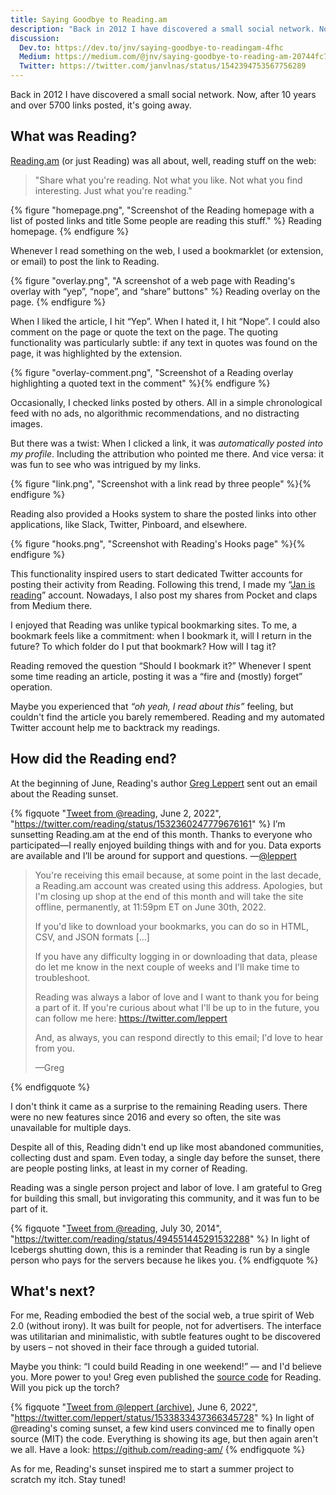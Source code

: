 ```yaml
---
title: Saying Goodbye to Reading.am
description: "Back in 2012 I have discovered a small social network. Now, after 10 years and over 5700 links posted, it's going away."
discussion:
  Dev.to: https://dev.to/jnv/saying-goodbye-to-readingam-4fhc
  Medium: https://medium.com/@jnv/saying-goodbye-to-reading-am-20744fc71950
  Twitter: https://twitter.com/janvlnas/status/1542394753567756289
---
```


Back in 2012 I have discovered a small social network. Now, after 10 years and over 5700 links posted, it's going away.

## What was Reading?

[Reading.am](https://www.reading.am/) (or just Reading) was all about, well, reading stuff on the web:

> "Share what you're reading. Not what you like. Not what you find interesting. Just what you're reading."

{% figure "homepage.png", "Screenshot of the Reading homepage with a list of posted links and title Some people are reading this stuff." %}
Reading homepage.
{% endfigure %}

Whenever I read something on the web, I used a bookmarklet (or extension, or email) to post the link to Reading.

{% figure "overlay.png", "A screenshot of a web page with Reading's overlay with “yep”, “nope”, and “share” buttons" %}
Reading overlay on the page.
{% endfigure %}

When I liked the article, I hit “Yep”. When I hated it, I hit “Nope”. I could also comment on the page or quote the text on the page. The quoting functionality was particularly subtle: if any text in quotes was found on the page, it was highlighted by the extension.

{% figure "overlay-comment.png", "Screenshot of a Reading overlay highlighting a quoted text in the comment" %}{% endfigure %}

Occasionally, I checked links posted by others. All in a simple chronological feed with no ads, no algorithmic recommendations, and no distracting images.

But there was a twist: When I clicked a link, it was _automatically posted into my profile_. Including the attribution who pointed me there. And vice versa: it was fun to see who was intrigued by my links.

{% figure "link.png", "Screenshot with a link read by three people" %}{% endfigure %}

Reading also provided a Hooks system to share the posted links into other applications, like Slack, Twitter, Pinboard, and elsewhere.

{% figure "hooks.png", "Screenshot with Reading's Hooks page" %}{% endfigure %}

This functionality inspired users to start dedicated Twitter accounts for posting their activity from Reading. Following this trend, I made my “[Jan is reading](https://twitter.com/janisreading)” account. Nowadays, I also post my shares from Pocket and claps from Medium there.

I enjoyed that Reading was unlike typical bookmarking sites. To me, a bookmark feels like a commitment: when I bookmark it, will I return in the future? To which folder do I put that bookmark? How will I tag it?

Reading removed the question “Should I bookmark it?” Whenever I spent some time reading an article, posting it was a “fire and (mostly) forget” operation.

Maybe you experienced that _“oh yeah, I read about this”_ feeling, but couldn't find the article you barely remembered. Reading and my automated Twitter account help me to backtrack my readings.

## How did the Reading end?

At the beginning of June, Reading's author [Greg Leppert](https://twitter.com/leppert) sent out an email about the Reading sunset.

{% figquote "[Tweet from @reading](https://twitter.com/reading/status/1532360247779676161), June 2, 2022", "https://twitter.com/reading/status/1532360247779676161" %}
I’m sunsetting Reading.am at the end of this month. Thanks to everyone who participated—I really enjoyed building things with and for you. Data exports are available and I’ll be around for support and questions. —[@leppert](https://twitter.com/leppert)

> You're receiving this email because, at some point in the last decade, a Reading.am account was created using this address. Apologies, but I'm closing up shop at the end of this month and will take the site offline, permanently, at 11:59pm ET on June 30th, 2022.
>
> If you'd like to download your bookmarks, you can do so in HTML, CSV, and JSON formats […]
>
> If you have any difficulty logging in or downloading that data, please do let me know in the next couple of weeks and I'll make time to troubleshoot.
>
> Reading was always a labor of love and I want to thank you for being a part of it. If you're curious about what I'll be up to in the future, you can follow me here: <https://twitter.com/leppert>
>
> And, as always, you can respond directly to this email; I'd love to hear from you.
>
> —Greg

{% endfigquote %}

I don't think it came as a surprise to the remaining Reading users. There were no new features since 2016 and every so often, the site was unavailable for multiple days.

Despite all of this, Reading didn't end up like most abandoned communities, collecting dust and spam. Even today, a single day before the sunset, there are people posting links, at least in my corner of Reading.

Reading was a single person project and labor of love. I am grateful to Greg for building this small, but invigorating this community, and it was fun to be part of it.

{% figquote "[Tweet from @reading](https://twitter.com/reading/status/494551445291532288), July 30, 2014", "https://twitter.com/reading/status/494551445291532288" %}
In light of Icebergs shutting down, this is a reminder that Reading is run by a single person who pays for the servers because he likes you.
{% endfigquote %}

## What's next?

For me, Reading embodied the best of the social web, a true spirit of Web 2.0 (without irony). It was built for people, not for advertisers. The interface was utilitarian and minimalistic, with subtle features ought to be discovered by users –
not shoved in their face through a guided tutorial.

Maybe you think: “I could build Reading in one weekend!” — and I'd believe you. More power to you! Greg even published the [source code](https://github.com/reading-am/reading) for Reading. Will you pick up the torch?

{% figquote "[Tweet from @leppert (archive)](https://web.archive.org/web/20220829070123/https://twitter.com/leppert/status/1533833437366345728), June 6, 2022", "https://twitter.com/leppert/status/1533833437366345728" %}
In light of @reading's coming sunset, a few kind users convinced me to finally open source (MIT) the code. Everything is showing its age, but then again aren't we all. Have a look: <https://github.com/reading-am/>
{% endfigquote %}

As for me, Reading's sunset inspired me to start a summer project to scratch my itch. Stay tuned!
